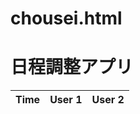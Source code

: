 # chousei.html
<!DOCTYPE html>
<html lang="ja">
<head>
  <meta charset="UTF-8">
  <title>日程調整アプリ</title>
  <link rel="stylesheet" href="styles.css">
</head>
<body>
  <h1>日程調整アプリ</h1>
  <table id="calendar">
    <thead>
      <tr>
        <th>Time</th>
        <th>User 1</th>
        <th>User 2</th>
        <!-- Add more users here -->
      </tr>
    </thead>
    <tbody>
      <!-- Filled by JavaScript -->
    </tbody>
  </table>
  <script src="script.js"></script>
</body>
</html>
